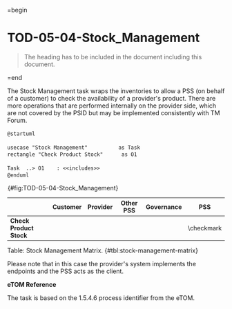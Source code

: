 =begin

# TOD-05-04-Stock_Management

> The heading has to be included in the document including this document.

=end

The Stock Management task wraps the inventories to allow a PSS (on behalf of a customer) to check the availability of a provider's product.
There are more operations that are performed internally on the provider side, which are not covered by the PSID but may be implemented consistently with TM Forum.

```plantuml
@startuml

usecase "Stock Management"          as Task
rectangle "Check Product Stock"      as O1

Task  ..> O1    : <<includes>>
@enduml
```

![**TOD-05-04**: Stock Management](../../common/pixel.png){#fig:TOD-05-04-Stock_Management}

|                         | Customer | Provider | Other PSS | Governance |    PSS     |
|-------------------------|:--------:|:--------:|:---------:|:----------:|:----------:|
| **Check Product Stock** |          |          |           |            | \checkmark |

Table: Stock Management Matrix. {#tbl:stock-management-matrix}

Please note that in this case the provider's system implements the endpoints and the PSS acts as the client.

**eTOM Reference**

The task is based on the 1.5.4.6 process identifier from the eTOM.
